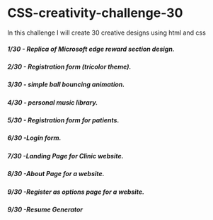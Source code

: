 # CSS-creativity-challenge-30
In this challenge I will  create 30 creative designs using html  and css 

<h5>1/30 - Replica of Microsoft edge reward section design.</h5>
<h5>2/30 - Registration form (tricolor theme).</h5>
<h5>3/30 - simple ball bouncing animation.</h5>
<h5>4/30 - personal music library.</h5>
<h5>5/30 - Registration form for patients.</h5>
<h5>6/30 -Login form.</h5>
<h5>7/30 -Landing Page for Clinic website.</h5>
<h5>8/30 -About Page for a website.</h5>
<h5>9/30 -Register as options page for a website.</h5>
<h5>9/30 -Resume Generator </h5>



